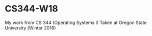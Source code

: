 # CS344-W18

My work from CS 344 (Operating Systems I)
Taken at Oregon State University (Winter 2018)

